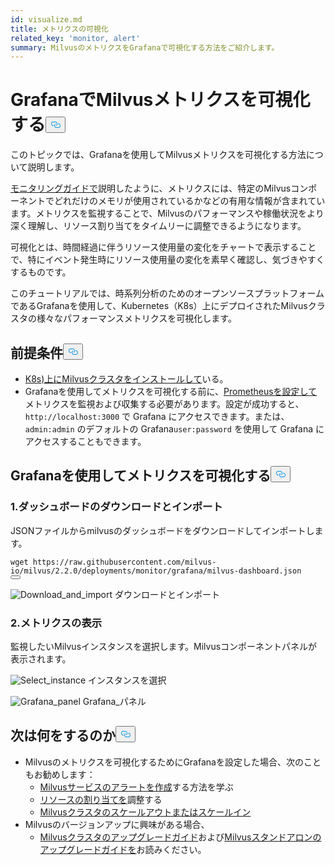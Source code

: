 ```yaml
---
id: visualize.md
title: メトリクスの可視化
related_key: 'monitor, alert'
summary: MilvusのメトリクスをGrafanaで可視化する方法をご紹介します。
---
```

<h1 id="Visualize-Milvus-Metrics-in-Grafana" class="common-anchor-header">GrafanaでMilvusメトリクスを可視化する<button data-href="#Visualize-Milvus-Metrics-in-Grafana" class="anchor-icon" translate="no">
      <svg translate="no"
        aria-hidden="true"
        focusable="false"
        height="20"
        version="1.1"
        viewBox="0 0 16 16"
        width="16"
      >
        <path
          fill="#0092E4"
          fill-rule="evenodd"
          d="M4 9h1v1H4c-1.5 0-3-1.69-3-3.5S2.55 3 4 3h4c1.45 0 3 1.69 3 3.5 0 1.41-.91 2.72-2 3.25V8.59c.58-.45 1-1.27 1-2.09C10 5.22 8.98 4 8 4H4c-.98 0-2 1.22-2 2.5S3 9 4 9zm9-3h-1v1h1c1 0 2 1.22 2 2.5S13.98 12 13 12H9c-.98 0-2-1.22-2-2.5 0-.83.42-1.64 1-2.09V6.25c-1.09.53-2 1.84-2 3.25C6 11.31 7.55 13 9 13h4c1.45 0 3-1.69 3-3.5S14.5 6 13 6z"
        ></path>
      </svg>
    </button></h1><p>このトピックでは、Grafanaを使用してMilvusメトリクスを可視化する方法について説明します。</p>
<p><a href="/docs/ja/monitor.md">モニタリングガイドで</a>説明したように、メトリクスには、特定のMilvusコンポーネントでどれだけのメモリが使用されているかなどの有用な情報が含まれています。メトリクスを監視することで、Milvusのパフォーマンスや稼働状況をより深く理解し、リソース割り当てをタイムリーに調整できるようになります。</p>
<p>可視化とは、時間経過に伴うリソース使用量の変化をチャートで表示することで、特にイベント発生時にリソース使用量の変化を素早く確認し、気づきやすくするものです。</p>
<p>このチュートリアルでは、時系列分析のためのオープンソースプラットフォームであるGrafanaを使用して、Kubernetes（K8s）上にデプロイされたMilvusクラスタの様々なパフォーマンスメトリクスを可視化します。</p>
<h2 id="Prerequisites" class="common-anchor-header">前提条件<button data-href="#Prerequisites" class="anchor-icon" translate="no">
      <svg translate="no"
        aria-hidden="true"
        focusable="false"
        height="20"
        version="1.1"
        viewBox="0 0 16 16"
        width="16"
      >
        <path
          fill="#0092E4"
          fill-rule="evenodd"
          d="M4 9h1v1H4c-1.5 0-3-1.69-3-3.5S2.55 3 4 3h4c1.45 0 3 1.69 3 3.5 0 1.41-.91 2.72-2 3.25V8.59c.58-.45 1-1.27 1-2.09C10 5.22 8.98 4 8 4H4c-.98 0-2 1.22-2 2.5S3 9 4 9zm9-3h-1v1h1c1 0 2 1.22 2 2.5S13.98 12 13 12H9c-.98 0-2-1.22-2-2.5 0-.83.42-1.64 1-2.09V6.25c-1.09.53-2 1.84-2 3.25C6 11.31 7.55 13 9 13h4c1.45 0 3-1.69 3-3.5S14.5 6 13 6z"
        ></path>
      </svg>
    </button></h2><ul>
<li><a href="/docs/ja/install_cluster-helm.md">K8s)上にMilvusクラスタをインストールして</a>いる。</li>
<li>Grafanaを使用してメトリクスを可視化する前に、<a href="/docs/ja/monitor.md">Prometheusを設定して</a>メトリクスを監視および収集する必要があります。設定が成功すると、<code translate="no">http://localhost:3000</code> で Grafana にアクセスできます。または、<code translate="no">admin:admin</code> のデフォルトの Grafana<code translate="no">user:password</code> を使用して Grafana にアクセスすることもできます。</li>
</ul>
<h2 id="Visualize-metrics-using-Grafana" class="common-anchor-header">Grafanaを使用してメトリクスを可視化する<button data-href="#Visualize-metrics-using-Grafana" class="anchor-icon" translate="no">
      <svg translate="no"
        aria-hidden="true"
        focusable="false"
        height="20"
        version="1.1"
        viewBox="0 0 16 16"
        width="16"
      >
        <path
          fill="#0092E4"
          fill-rule="evenodd"
          d="M4 9h1v1H4c-1.5 0-3-1.69-3-3.5S2.55 3 4 3h4c1.45 0 3 1.69 3 3.5 0 1.41-.91 2.72-2 3.25V8.59c.58-.45 1-1.27 1-2.09C10 5.22 8.98 4 8 4H4c-.98 0-2 1.22-2 2.5S3 9 4 9zm9-3h-1v1h1c1 0 2 1.22 2 2.5S13.98 12 13 12H9c-.98 0-2-1.22-2-2.5 0-.83.42-1.64 1-2.09V6.25c-1.09.53-2 1.84-2 3.25C6 11.31 7.55 13 9 13h4c1.45 0 3-1.69 3-3.5S14.5 6 13 6z"
        ></path>
      </svg>
    </button></h2><h3 id="1-Download-and-import-dashboard" class="common-anchor-header">1.ダッシュボードのダウンロードとインポート</h3><p>JSONファイルからmilvusのダッシュボードをダウンロードしてインポートします。</p>
<pre><code translate="no">wget https://raw.githubusercontent.com/milvus-io/milvus/2.2.0/deployments/monitor/grafana/milvus-dashboard.json
<button class="copy-code-btn"></button></code></pre>
<p>
  
   <span class="img-wrapper"> <img translate="no" src="/docs/v2.5.x/assets/import_dashboard.png" alt="Download_and_import" class="doc-image" id="download_and_import" />
   </span> <span class="img-wrapper"> <span>ダウンロードとインポート</span> </span></p>
<h3 id="2-View-metrics" class="common-anchor-header">2.メトリクスの表示</h3><p>監視したいMilvusインスタンスを選択します。Milvusコンポーネントパネルが表示されます。</p>
<p>
  
   <span class="img-wrapper"> <img translate="no" src="/docs/v2.5.x/assets/grafana_select.png" alt="Select_instance" class="doc-image" id="select_instance" />
   </span> <span class="img-wrapper"> <span>インスタンスを選択</span> </span></p>
<p>
  
   <span class="img-wrapper"> <img translate="no" src="/docs/v2.5.x/assets/grafana_panel.png" alt="Grafana_panel" class="doc-image" id="grafana_panel" />
   </span> <span class="img-wrapper"> <span>Grafana_パネル</span> </span></p>
<h2 id="Whats-next" class="common-anchor-header">次は何をするのか<button data-href="#Whats-next" class="anchor-icon" translate="no">
      <svg translate="no"
        aria-hidden="true"
        focusable="false"
        height="20"
        version="1.1"
        viewBox="0 0 16 16"
        width="16"
      >
        <path
          fill="#0092E4"
          fill-rule="evenodd"
          d="M4 9h1v1H4c-1.5 0-3-1.69-3-3.5S2.55 3 4 3h4c1.45 0 3 1.69 3 3.5 0 1.41-.91 2.72-2 3.25V8.59c.58-.45 1-1.27 1-2.09C10 5.22 8.98 4 8 4H4c-.98 0-2 1.22-2 2.5S3 9 4 9zm9-3h-1v1h1c1 0 2 1.22 2 2.5S13.98 12 13 12H9c-.98 0-2-1.22-2-2.5 0-.83.42-1.64 1-2.09V6.25c-1.09.53-2 1.84-2 3.25C6 11.31 7.55 13 9 13h4c1.45 0 3-1.69 3-3.5S14.5 6 13 6z"
        ></path>
      </svg>
    </button></h2><ul>
<li>Milvusのメトリクスを可視化するためにGrafanaを設定した場合、次のこともお勧めします：<ul>
<li><a href="/docs/ja/alert.md">Milvusサービスのアラートを作成</a>する方法を学ぶ</li>
<li><a href="/docs/ja/allocate.md">リソースの割り当てを</a>調整する</li>
<li><a href="/docs/ja/scaleout.md">Milvusクラスタのスケールアウトまたはスケールイン</a></li>
</ul></li>
<li>Milvusのバージョンアップに興味がある場合、<ul>
<li><a href="/docs/ja/upgrade_milvus_cluster-operator.md">Milvusクラスタのアップグレードガイド</a>および<a href="/docs/ja/upgrade_milvus_standalone-operator.md">Milvusスタンドアロンのアップグレードガイドを</a>お読みください。</li>
</ul></li>
</ul>
